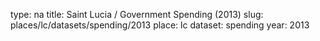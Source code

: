type: na
title: Saint Lucia / Government Spending (2013)
slug: places/lc/datasets/spending/2013
place: lc
dataset: spending
year: 2013
